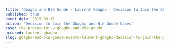 ```yaml
---
title: "Gbagbo and Blé Goudé - Laurent Gbagbo - Decision to Join the Gbagbo and Blé Goudé Cases"
published: true
event_date: 2015-03-11
action: "Decision to Join the Gbagbo and Blé Goudé Cases"
case: the-prosecutor-v-gbagbo-and-blé-goudé
accused: laurent-gbagbo
slug: gbagbo-and-ble-goude-events-laurent-gbagbo-decision-to-join-the-gbagbo-and-blé-goudé-cases
---
```

